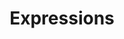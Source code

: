 ---
linktitle: Expressions
title: Expressions
Description: Standard Expressions are basic level operations that can be added across the platform such as finding the max value in a column, extracting the year from a date field, or removing the leading zeroes in a text field.
weight: 4.0
---